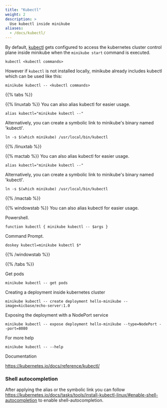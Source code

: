 ```yaml
---
title: "Kubectl"
weight: 2
description: >
  Use kubectl inside minikube
aliases:
  - /docs/kubectl/
---
```


By default, [kubectl](https://kubernetes.io/docs/tasks/tools/install-kubectl/) gets configured to access the kubernetes cluster control plane
inside minikube when the `minikube start` command is executed.

```shell
kubectl <kubectl commands>
```

However if `kubectl` is not installed locally, minikube already includes kubectl which can be used like this:

```shell
minikube kubectl -- <kubectl commands>
```

{{% tabs %}}

{{% linuxtab %}}
You can also alias kubectl for easier usage.

```shell
alias kubectl="minikube kubectl --"
```

Alternatively, you can create a symbolic link to minikube's binary named 'kubectl'.

```shell
ln -s $(which minikube) /usr/local/bin/kubectl
```

{{% /linuxtab %}}

{{% mactab %}}
You can also alias kubectl for easier usage.

```shell
alias kubectl="minikube kubectl --"
```

Alternatively, you can create a symbolic link to minikube's binary named 'kubectl'.

```shell
ln -s $(which minikube) /usr/local/bin/kubectl
```

{{% /mactab %}}

{{% windowstab %}}
You can also alias kubectl for easier usage.

Powershell.

```shell
function kubectl { minikube kubectl -- $args }
```

Command Prompt.

```shell
doskey kubectl=minikube kubectl $*
```


{{% /windowstab %}}

{{% /tabs %}}

Get pods

```shell
minikube kubectl -- get pods
```

Creating a deployment inside kubernetes cluster

```shell
minikube kubectl -- create deployment hello-minikube --image=kicbase/echo-server:1.0
```

Exposing the deployment with a NodePort service

```shell
minikube kubectl -- expose deployment hello-minikube --type=NodePort --port=8080
```

For more help

```shell
minikube kubectl -- --help
```

Documentation

<https://kubernetes.io/docs/reference/kubectl/>

### Shell autocompletion

After applying the alias or the symbolic link you can follow https://kubernetes.io/docs/tasks/tools/install-kubectl-linux/#enable-shell-autocompletion to enable shell-autocompletion.
